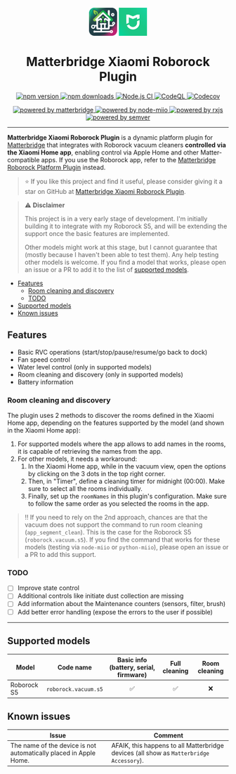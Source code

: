 <p align="center">
    <img src="matterbridge.svg" alt="Matterbridge Logo" width="64px" height="64px">
    <img src="xiaomi-home.png" alt="Xiaomi Home app logo" width="64px" height="64px">
</p>

<h1 align="center">Matterbridge Xiaomi Roborock Plugin</h1>

<p align="center">
    <a href="https://www.npmjs.com/package/matterbridge-xiaomi-roborock">
        <img src="https://img.shields.io/npm/v/matterbridge-xiaomi-roborock.svg" alt="npm version">
    </a>
    <a href="https://www.npmjs.com/package/matterbridge-xiaomi-roborock">
        <img src="https://img.shields.io/npm/dt/matterbridge-xiaomi-roborock.svg" alt="npm downloads">
    </a>
    <a href="https://github.com/afharo/matterbridge-xiaomi-roborock/actions/workflows/build-matterbridge-plugin.yml">
        <img src="https://github.com/afharo/matterbridge-xiaomi-roborock/actions/workflows/build-matterbridge-plugin.yml/badge.svg" alt="Node.js CI">   
    </a>
    <a href="https://github.com/afharo/matterbridge-xiaomi-roborock/actions/workflows/codeql.yml">
        <img src="https://github.com/afharo/matterbridge-xiaomi-roborock/actions/workflows/codeql.yml/badge.svg" alt="CodeQL">  
    </a>
    <a href="https://codecov.io/gh/afharo/matterbridge-xiaomi-roborock">
        <img src="https://codecov.io/gh/afharo/matterbridge-xiaomi-roborock/branch/main/graph/badge.svg" alt="Codecov">
    </a>
</p>

<p align="center">
    <a href="https://www.npmjs.com/package/matterbridge">
        <img src="https://img.shields.io/badge/powered%20by-matterbridge-blue" alt="powered by matterbridge">
    </a>
    <a href="https://www.npmjs.com/package/node-miio">
        <img src="https://img.shields.io/badge/powered%20by-node-miio-blue" alt="powered by node-miio">
    </a>
    <a href="https://www.npmjs.com/package/rxjs">
        <img src="https://img.shields.io/badge/powered%20by-rxjs-blue" alt="powered by rxjs">
    </a>
    <a href="https://www.npmjs.com/package/semver">
        <img src="https://img.shields.io/badge/powered%20by-semver-blue" alt="powered by semver">
    </a>
</p>

---

**Matterbridge Xiaomi Roborock Plugin** is a dynamic platform plugin
for [Matterbridge](https://www.npmjs.com/package/matterbridge) that integrates with Roborock vacuum cleaners
**controlled via the Xiaomi Home app**, enabling control via Apple Home and other Matter-compatible apps. If you use the
Roborock app, refer to
the [Matterbridge Roborock Platform Plugin](https://www.npmjs.com/package/matterbridge-roborock-vacuum-plugin) instead.

> ⭐️ If you like this project and find it useful, please consider giving it a star on GitHub
> at [Matterbridge Xiaomi Roborock Plugin](https://github.com/afharo/matterbridge-xiaomi-roborock).

> ⚠️ **Disclaimer**
>
> This project is in a very early stage of development. I'm initially building it to integrate with my Roborock S5, and
> will be extending the support once the basic features are implemented.
>
> Other models might work at this stage, but I cannot guarantee that (mostly because I haven't been able to test them).
> Any help testing other models is welcome. If you find a model that works, please open an issue or a PR to add it to
> the
> list of [supported models](#supported-models).

<!-- TOC -->

- [Features](#features)
  - [Room cleaning and discovery](#room-cleaning-and-discovery)
  - [TODO](#todo)
- [Supported models](#supported-models)
- [Known issues](#known-issues)
<!-- TOC -->

## Features

- Basic RVC operations (start/stop/pause/resume/go back to dock)
- Fan speed control
- Water level control (only in supported models)
- Room cleaning and discovery (only in supported models)
- Battery information

### Room cleaning and discovery

The plugin uses 2 methods to discover the rooms defined in the Xiaomi Home app, depending on the features supported by
the model (and shown in the Xiaomi Home app):

1. For supported models where the app allows to add names in the rooms, it is capable of retrieving the names from the
   app.
2. For other models, it needs a workaround:
   1. In the Xiaomi Home app, while in the vacuum view, open the options by clicking on the 3 dots in the top right
      corner.
   2. Then, in "Timer", define a cleaning timer for midnight (00:00). Make sure to select all the rooms individually.
   3. Finally, set up the `roomNames` in this plugin's configuration. Make sure to follow the same order as you
      selected the rooms in the app.

> ‼️ If you need to rely on the 2nd approach, chances are that the vacuum does not support the command to run room
> cleaning (`app_segment_clean`). This is the case for the Roborock S5 (`roborock.vacuum.s5`).
> If you find the command that works for these models (testing via `node-miio` or `python-miio`), please open an issue
> or a PR to add this support.

### TODO

- [ ] Improve state control
- [ ] Additional controls like initiate dust collection are missing
- [ ] Add information about the Maintenance counters (sensors, filter, brush)
- [ ] Add better error handling (expose the errors to the user if possible)

---

## Supported models

| Model       | Code name            | Basic info (battery, serial, firmware) | Full cleaning | Room cleaning |
| ----------- | -------------------- | :------------------------------------: | :-----------: | :-----------: |
| Roborock S5 | `roborock.vacuum.s5` |                   ✅                   |      ✅       |      ❌       |

## Known issues

| Issue                                                             | Comment                                                                                 |
| ----------------------------------------------------------------- | --------------------------------------------------------------------------------------- |
| The name of the device is not automatically placed in Apple Home. | AFAIK, this happens to all Matterbridge devices (all show as `Matterbridge Accessory`). |
